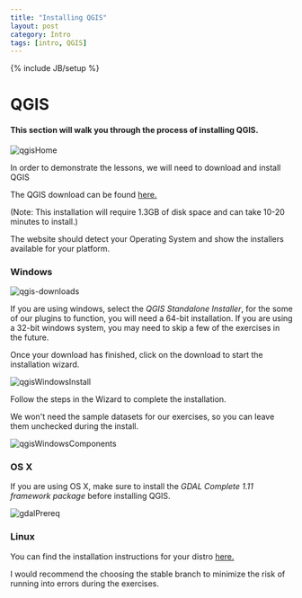```yaml
---
title: "Installing QGIS"
layout: post
category: Intro
tags: [intro, QGIS]
---
```


{% include JB/setup %}

# QGIS

#### This section will walk you through the process of installing QGIS.

![qgisHome]({{site.baseurl}}/{{ASSET_PATH}}/images/qgis-home.png)

In order to demonstrate the lessons, we will need to download and install QGIS

The QGIS download can be found [here.](http://www.qgis.org/en/site/forusers/download.html)

(Note: This installation will require 1.3GB of disk space and can take 10-20 minutes to install.)

The website should detect your Operating System and show the installers available for your platform.

### Windows

![qgis-downloads]({{site.baseurl}}/{{ASSET_PATH}}/images/qgis-downloads.png)

If you are using windows, select the *QGIS Standalone Installer*, for the some of our plugins to function, you will need a 64-bit installation. If you are using a 32-bit windows system, you may need to skip a few of the exercises in the future.

Once your download has finished, click on the download to start the installation wizard.

![qgisWindowsInstall]({{site.baseurl}}/{{ASSET_PATH}}/images/qgis-windows-install.png)

Follow the steps in the Wizard to complete the installation.

We won't need the sample datasets for our exercises, so you can leave them unchecked during the install.

![qgisWindowsComponents]({{site.baseurl}}/{{ASSET_PATH}}/images/qgis-windows-components.png)



### OS X

If you are using OS X, make sure to install the *GDAL Complete 1.11 framework package* before installing QGIS.

![gdalPrereq]({{site.baseurl}}/{{ASSET_PATH}}/images/gdal-prereq.png)

### Linux

You can find the installation instructions for your distro [here.](http://qgis.org/en/site/forusers/alldownloads.html#linux)

I would recommend the choosing the stable branch to minimize the risk of running into errors during the exercises.


